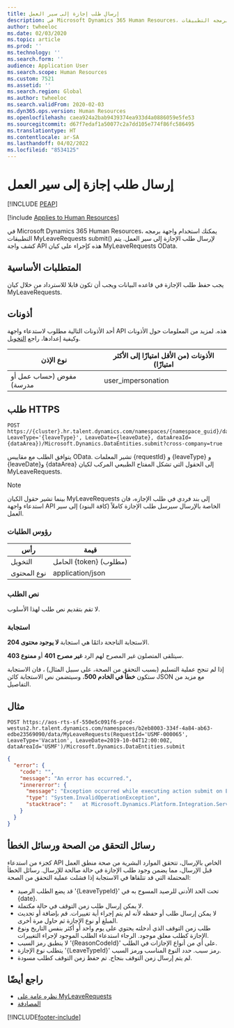 ```yaml
---
title: إرسال طلب إجازة إلى سير العمل
description: في Microsoft Dynamics 365 Human Resources، يمكنك استخدام واجهة برمجه التطبيقات MyLeaveRequests submit() لإرسال طلب الإجازة إلى سير العمل.
author: twheeloc
ms.date: 02/03/2020
ms.topic: article
ms.prod: ''
ms.technology: ''
ms.search.form: ''
audience: Application User
ms.search.scope: Human Resources
ms.custom: 7521
ms.assetid: ''
ms.search.region: Global
ms.author: twheeloc
ms.search.validFrom: 2020-02-03
ms.dyn365.ops.version: Human Resources
ms.openlocfilehash: caea924a2bab9439374ea933d4a0886059e5fe53
ms.sourcegitcommit: d67f7edaf1a50077c2a7dd105e774f86fc586495
ms.translationtype: HT
ms.contentlocale: ar-SA
ms.lasthandoff: 04/02/2022
ms.locfileid: "8534125"
---
```

# <a name="submit-a-leave-request-to-workflow"></a>إرسال طلب إجازة إلى سير العمل


[!INCLUDE [PEAP](../includes/peap-1.md)]

[!include [Applies to Human Resources](../includes/applies-to-hr.md)]

في Microsoft Dynamics 365 Human Resources، يمكنك استخدام واجهة برمجه التطبيقات MyLeaveRequests submit() لإرسال طلب الإجازة إلى سير العمل. يتم كشف واجة API هذه كإجراء على كيان MyLeaveRequests OData.

## <a name="prerequisites"></a>المتطلبات الأساسية

يجب حفظ طلب الإجازة في قاعده البيانات ويجب أن تكون قابلا للاسترداد من خلال كيان MyLeaveRequests.

## <a name="permissions"></a>أذونات

أحد الأذونات التالية مطلوب لاستدعاء واجهة API هذه. لمزيد من المعلومات حول الأذونات وكيفية إعدادها، راجع [التخويل](hr-developer-api-authentication.md).

| نوع الإذن                    | الأذونات (من الأقل امتيازًا إلى الأكثر امتيازًا) |
|------------------------------------|--------------------------------------------------------|
| مفوض (حساب عمل أو مدرسة) | user\_impersonation                                    |

## <a name="https-request"></a>طلب HTTPS

<!-- { "blockType": "ignored" } -->
```HTTP
POST https://{cluster}.hr.talent.dynamics.com/namespaces/{namespace_guid}/data/MyLeaveRequests(RequestId='{requestId}', LeaveType='{leaveType}', LeaveDate={leaveDate}, dataAreaId={dataArea})/Microsoft.Dynamics.DataEntities.submit?cross-company=true
```

يتوافق الطلب مع مقاييس OData. تشير المعلمات {requestId} و {leaveType} و {leaveDate}و {dataArea} إلى الحقول التي تشكل المفتاح الطبيعي المركب لكيان MyLeaveRequests.

> [!NOTE]
> بينما تشير حقول الكيان MyLeaveRequests إلى بند فردي في طلب الإجازه، فان استدعاء واجهة API الخاصة بالإرسال سيرسل طلب الإجازة كاملاً (كافة البنود) إلى سير العمل.

### <a name="request-headers"></a>رؤوس الطلبات

| رأس         | قيمة                     |
|----------------|---------------------------|
| التخويل  | الحامل {token} (مطلوب) |
| نوع المحتوى   | application/json          |

### <a name="request-body"></a>نص الطلب

لا تقم بتقديم نص طلب لهذا الأسلوب.

### <a name="response"></a>استجابة

الاستجابة الناجحة دائمًا هي استجابة **لا يوجود محتوى 204**.

سيتلقى المتصلون غير المصرح لهم الرد **غير مصرح 401** أو **ممنوع 403**.

إذا لم تنجح عملية التسليم (بسبب التحقق من الصحة، على سبيل المثال) ، فان الاستجابة ستكون **خطأ في الخادم 500**، وسيتضمن نص الاستجابة كائن JSON مع مزيد من التفاصيل.

## <a name="example"></a>مثال

```http
POST https://aos-rts-sf-550e5c091f6-prod-westus2.hr.talent.dynamics.com/namespaces/b2eb8003-334f-4a84-ab63-edbe23569090/data/MyLeaveRequests(RequestId='USMF-000065', LeaveType='Vacation', LeaveDate=2019-10-04T12:00:00Z, dataAreaId='USMF')/Microsoft.Dynamics.DataEntities.submit
```

```json
{
  "error": {
    "code": "",
    "message": "An error has occurred.",
    "innererror": {
      "message": "Exception occurred while executing action submit on Entity MyLeaveRequest: The request would put the 'Vacation' balance below the allowed minimum balance on 9/10/2019.",
      "type": "System.InvalidOperationException",
      "stacktrace": "   at Microsoft.Dynamics.Platform.Integration.Services.OData.Action.ActionInvokable.Invoke()   at Microsoft.Dynamics.Platform.Integration.Services.OData.Update.UpdateProcessor.ActionInvocation(ChangeOperationContext context, ActionInvokable action)   at Microsoft.Dynamics.Platform.Integration.Services.OData.Update.UpdateManager.<>c__DisplayClass13_0.<ScheduleInvokable>b__0(ChangeOperationContext context)   at Microsoft.Dynamics.Platform.Integration.Services.OData.Update.ChangeInfo.ExecuteActionsInCompanyContext(IEnumerable`1 actionList, ChangeOperationContext operationContext)\r\n   at Microsoft.Dynamics.Platform.Integration.Services.OData.Update.ChangeInfo.ExecuteActions(ChangeOperationContext context)   at Microsoft.Dynamics.Platform.Integration.Services.OData.Update.UpdateManager.SaveChanges()   at Microsoft.Dynamics.Platform.Integration.Services.OData.AxODataDelegatingHandler.<SaveChangesAsync>d__3.MoveNext()"
    }
  }
}
```

## <a name="validation-and-error-messages"></a>رسائل التحقق من الصحة ورسائل الخطأ

كجزء من استدعاء API الخاص بالإرسال، تتحقق الموارد البشرية من صحة منطق العمل قبل الإرسال، مما يضمن وجود طلب الإجازة في حالة صالحة للإرسال. رسائل الخطأ المحتملة التي قد تتلقاها في الاستجابة إذا فشلت عملية التحقق من الصحة:

 - قد يضع الطلب الرصيد '{LeaveTypeId}' تحت الحد الأدنى للرصيد المسوح به في {date}.
 - لا يمكن إرسال طلب زمن التوقف في حالة مكتملة.
 - لا يمكن إرسال طلب أو حفظه لأنه لم يتم إجراء أية تغييرات. قم بإضافة أو تحديث المبلغ أو نوع الإجازة ثم حاول مرة أخرى.
 - طلب زمن التوقف الذي أدخلته يحتوي على يوم واحد أو أكثر بنفس التاريخ ونوع الإجازة كطلب معلق موجود. الرجاء استدعاء الطلب الموجود لإجراء التغييرات.
 - لا ينطبق رمز السبب '{ReasonCodeId}' على أي من أنواع الإجازات في الطلب.
 - يتطلب نوع الإجازة '{LeaveTypeId}' رمز سبب. حدد النوع المناسب ورمز السبب.
 - لم يتم إرسال زمن التوقف بنجاح. تم حفظ زمن التوقف كطلب مسودة.

## <a name="see-also"></a>راجع أيضًا

- [نظره عامة على MyLeaveRequests](hr-developer-api-myleaverequests-overview.md)
- [المصادقة](hr-developer-api-authentication.md)

[!INCLUDE[footer-include](../includes/footer-banner.md)]
